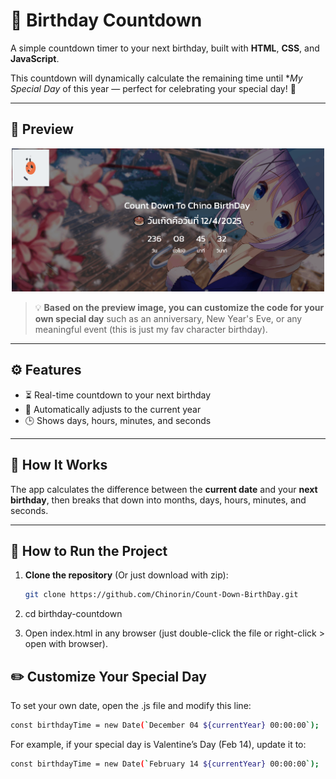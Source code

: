 # 🎉 Birthday Countdown

A simple countdown timer to your next birthday, built with **HTML**, **CSS**, and **JavaScript**.

This countdown will dynamically calculate the remaining time until **My Special Day* of this year — perfect for celebrating your special day! 🎂

---

## 📸 Preview

<p align="center">
  <img src="preview.gif" width="500" />
</p>

> 💡 **Based on the preview image, you can customize the code for your own special day** such as an anniversary, New Year's Eve, or any meaningful event (this is just my fav character birthday).

---

## ⚙️ Features

- ⏳ Real-time countdown to your next birthday
- 📆 Automatically adjusts to the current year
- 🕒 Shows days, hours, minutes, and seconds
  
---

## 🧠 How It Works

The app calculates the difference between the **current date** and your **next birthday**, then breaks that down into months, days, hours, minutes, and seconds.

---

## 🚀 How to Run the Project

1. **Clone the repository** (Or just download with zip): 
   ```bash
   git clone https://github.com/Chinorin/Count-Down-BirthDay.git
   
2. cd birthday-countdown

3. Open index.html in any browser (just double-click the file or right-click > open with browser).

## ✏️ Customize Your Special Day
To set your own date, open the .js file and modify this line:
  ```bash
const birthdayTime = new Date(`December 04 ${currentYear} 00:00:00`);
```
For example, if your special day is Valentine’s Day (Feb 14), update it to:
  ```bash
const birthdayTime = new Date(`February 14 ${currentYear} 00:00:00`);
```


   
